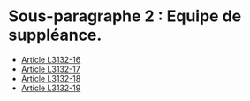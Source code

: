 # Sous-paragraphe 2 : Equipe de suppléance.

* [Article L3132-16](./LEGIARTI000006902595.md)
* [Article L3132-17](./LEGIARTI000006902596.md)
* [Article L3132-18](./LEGIARTI000006902597.md)
* [Article L3132-19](./LEGIARTI000006902598.md)
